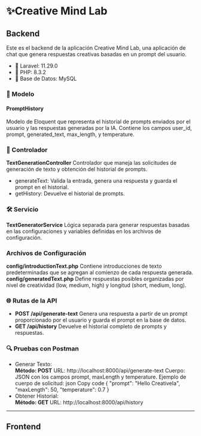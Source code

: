 <h1>✨Creative Mind Lab</h1>
<h2>Backend</h2>

Este es el backend de la aplicación Creative Mind Lab, una aplicación de chat que genera respuestas creativas basadas en un prompt del usuario.

<ul>
<li>🐘 Laravel: 11.29.0</li>
<li>🐘 PHP: 8.3.2</li>
<li>🐬 Base de Datos: MySQL</li>
</ul>

<h3>📄 Modelo</h3>
<h4>PromptHistory</h4> 
Modelo de Eloquent que representa el historial de prompts enviados por el usuario y las respuestas generadas por la IA. Contiene los campos user_id, prompt, generated_text, max_length, y temperature.

<h3>🚀 Controlador</h3>
<strong>TextGenerationController</strong>
Controlador que maneja las solicitudes de generación de texto y obtención del historial de prompts.
<ul>
<li>generateText: Valida la entrada, genera una respuesta y guarda el prompt en el historial.</li>
<li>getHistory: Devuelve el historial de prompts.</li>
</ul>

<h3>🛠️ Servicio </h3>
<strong>TextGeneratorService</strong>
 Lógica separada para generar respuestas basadas en las configuraciones y variables definidas en los archivos de configuración.

<h3>Archivos de Configuración</h3>
<strong>config/introductionText.php</strong> Contiene introducciones de texto predeterminadas que se agregan al comienzo de cada respuesta generada.
<strong>config/generatedText.php</strong> Define respuestas posibles organizadas por nivel de creatividad (low, medium, high) y longitud (short, medium, long).

<h3>🌐 Rutas de la API</h3>
<ul>
<li><strong>POST /api/generate-text</strong> Genera una respuesta a partir de un prompt proporcionado por el usuario y guarda el prompt en la base de datos.</li>
<li><strong>GET /api/history</strong> Devuelve el historial completo de prompts y respuestas.</li>
</ul>

<h3>🔍 Pruebas con Postman</h3>

<ul>
<li>Generar Texto:</li>
<strong>Método: POST</strong>
URL: http://localhost:8000/api/generate-text
Cuerpo: JSON con los campos prompt, maxLength y temperature.
Ejemplo de cuerpo de solicitud:
json
Copy code
{
"prompt": "Hello CreativeIa",
"maxLength": 50,
"temperature": 0.7
}
<li>Obtener Historial:</li>
<strong>Método: GET</strong>
URL: http://localhost:8000/api/history
</ul>
<hr>
<h2>Frontend</h2>
